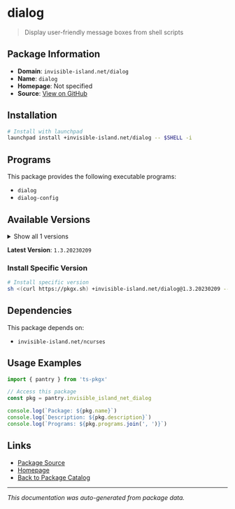 # dialog

> Display user-friendly message boxes from shell scripts

## Package Information

- **Domain**: `invisible-island.net/dialog`
- **Name**: `dialog`
- **Homepage**: Not specified
- **Source**: [View on GitHub](https://github.com/pkgxdev/pantry/tree/main/projects/invisible-island.net/dialog/package.yml)

## Installation

```bash
# Install with launchpad
launchpad install +invisible-island.net/dialog -- $SHELL -i
```

## Programs

This package provides the following executable programs:

- `dialog`
- `dialog-config`

## Available Versions

<details>
<summary>Show all 1 versions</summary>

- `1.3.20230209`

</details>

**Latest Version**: `1.3.20230209`

### Install Specific Version

```bash
# Install specific version
sh <(curl https://pkgx.sh) +invisible-island.net/dialog@1.3.20230209 -- $SHELL -i
```

## Dependencies

This package depends on:

- `invisible-island.net/ncurses`

## Usage Examples

```typescript
import { pantry } from 'ts-pkgx'

// Access this package
const pkg = pantry.invisible_island_net_dialog

console.log(`Package: ${pkg.name}`)
console.log(`Description: ${pkg.description}`)
console.log(`Programs: ${pkg.programs.join(', ')}`)
```

## Links

- [Package Source](https://github.com/pkgxdev/pantry/tree/main/projects/invisible-island.net/dialog/package.yml)
- [Homepage](#)
- [Back to Package Catalog](../package-catalog.md)

---

*This documentation was auto-generated from package data.*
